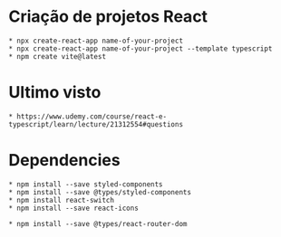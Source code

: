 # Criação de projetos React
    * npx create-react-app name-of-your-project
    * npx create-react-app name-of-your-project --template typescript
    * npm create vite@latest
# Ultimo visto
    * https://www.udemy.com/course/react-e-typescript/learn/lecture/21312554#questions
# Dependencies
    * npm install --save styled-components
    * npm install --save @types/styled-components
    * npm install react-switch
    * npm install --save react-icons

    * npm install --save @types/react-router-dom